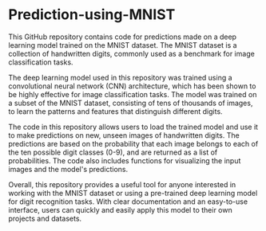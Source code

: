 # Prediction-using-MNIST
This GitHub repository contains code for predictions made on a deep learning model trained on the MNIST dataset. The MNIST dataset is a collection of handwritten digits, commonly used as a benchmark for image classification tasks.

The deep learning model used in this repository was trained using a convolutional neural network (CNN) architecture, which has been shown to be highly effective for image classification tasks. The model was trained on a subset of the MNIST dataset, consisting of tens of thousands of images, to learn the patterns and features that distinguish different digits.

The code in this repository allows users to load the trained model and use it to make predictions on new, unseen images of handwritten digits. The predictions are based on the probability that each image belongs to each of the ten possible digit classes (0-9), and are returned as a list of probabilities. The code also includes functions for visualizing the input images and the model's predictions.

Overall, this repository provides a useful tool for anyone interested in working with the MNIST dataset or using a pre-trained deep learning model for digit recognition tasks. With clear documentation and an easy-to-use interface, users can quickly and easily apply this model to their own projects and datasets.
